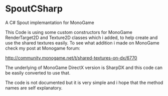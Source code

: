# SpoutCSharp
A C# Spout implemantation for MonoGame

This Code is using some custom constructors for MonoGame RenderTarget2D and Texture2D classes which i added, to help create and use the shared textures easily.
To see what addition i made on MonoGame check my post at Monogame forum:

http://community.monogame.net/t/shared-textures-on-dx/6770 

The underlying of MonoGame DirectX version is SharpDX and this code can be easily converted to use that.

The code is not documented but it is very simple and i hope that the method names are self explanatory.



